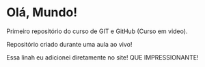 # Olá, Mundo!
 Primeiro repositório do curso de GIT e GitHub (Curso em video).

Repositório criado durante uma aula ao vivo!

Essa linah eu adicionei diretamente no site! QUE IMPRESSIONANTE!
